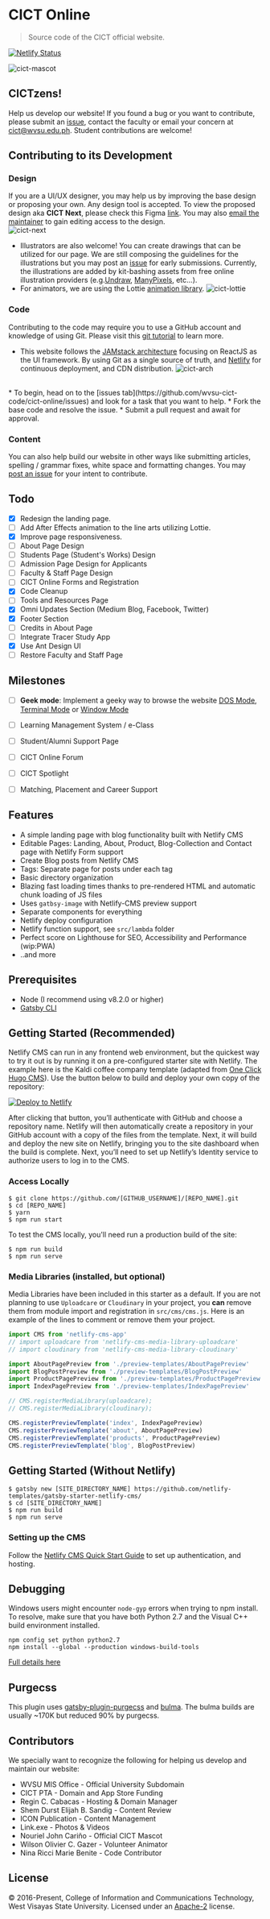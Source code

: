 # CICT Online
> Source code of the CICT official website.

[![Netlify Status](https://api.netlify.com/api/v1/badges/b654c94e-08a6-4b79-b443-7837581b1d8d/deploy-status)](https://app.netlify.com/sites/gatsby-starter-netlify-cms-ci/deploys)

![cict-mascot](/src/img/mascot.png "CICT Mascot")

## CICTzens!
Help us develop our website! If you found a bug or you want to contribute, please submit an [issue](https://help.github.com/articles/creating-an-issue/), contact the faculty or email your concern at [cict@wvsu.edu.ph](mailto:cict@wvsu.edu.ph). Student contributions are welcome!

## Contributing to its Development

### Design
If you are a UI/UX designer, you may help us by improving the base design or proposing your own. Any design tool is accepted. To view the proposed design aka **CICT Next**, please check this Figma [link](https://www.figma.com/file/vgB1dLsVDOISTApGFk50qs/CICT-Next?node-id=0%3A1). You may also [email the maintainer](mailto:mjsolidarios@wvsu.edu.ph) to gain editing access to the design.
<br />
![cict-next](/docs/cict-next.jpg "CICT Next")
* Illustrators are also welcome! You can create drawings that can be utilized for our page. We are still composing the guidelines for the illustrations but you may post an [issue](https://help.github.com/articles/creating-an-issue/) for early submissions. Currently, the illustrations are added by kit-bashing assets from free online illustration providers (e.g.[Undraw](https://undraw.co/), [ManyPixels](https://www.manypixels.co), etc...).
* For animators, we are using the Lottie [animation library](https://airbnb.io/lottie). 
![cict-lottie](/docs/ae-lottie.png "Animation")

### Code
Contributing to the code may require you to use a GitHub account and knowledge of using Git. Please visit this [git tutorial](https://try.github.io/levels/1/challenges/1) to learn more.
<br />
* This website follows the [JAMstack architecture](https://jamstack.org) focusing on ReactJS as the UI framework. By using Git as a single source of truth, and [Netlify](https://www.netlify.com) for continuous deployment, and CDN distribution.
![cict-arch](/docs/arch.png "Animation")
<br />
* To begin, head on to the [issues tab](https://github.com/wvsu-cict-code/cict-online/issues) and look for a task that you want to help.
* Fork the base code and resolve the issue.
* Submit a pull request and await for approval.

### Content
You can also help build our website in other ways like submitting articles, spelling / grammar fixes, white space and formatting changes. You may [post an issue](https://github.com/wvsu-cict-code/cict-online/issues) for your intent to contribute.


## Todo
- [x] Redesign the landing page.
- [ ] Add After Effects animation to the line arts utilizing Lottie.
- [x] Improve page responsiveness.
- [ ] About Page Design
- [ ] Students Page (Student's Works) Design
- [ ] Admission Page Design for Applicants
- [ ] Faculty & Staff Page Design
- [ ] CICT Online Forms and Registration    
- [x] Code Cleanup
- [ ] Tools and Resources Page
- [x] Omni Updates Section (Medium Blog, Facebook, Twitter)
- [x] Footer Section
- [ ] Credits in About Page
- [ ] Integrate Tracer Study App
- [x] Use Ant Design UI
- [ ] Restore Faculty and Staff Page

## Milestones
- [ ] **Geek mode**: Implement a geeky way to browse the website [DOS Mode](http://kristopolous.github.io/BOOTSTRA.386/), [Terminal Mode](http://kristopolous.github.io/BOOTSTRA.386/) or [Window Mode](http://www.marianopascual.me/index.html#)
- [ ] Learning Management System / e-Class 
- [ ] Student/Alumni Support Page
- [ ] CICT Online Forum
- [ ] CICT Spotlight
- [ ] Matching, Placement and Career Support


## Features ##

- A simple landing page with blog functionality built with Netlify CMS
- Editable Pages: Landing, About, Product, Blog-Collection and Contact page with Netlify Form support
- Create Blog posts from Netlify CMS
- Tags: Separate page for posts under each tag
- Basic directory organization
- Blazing fast loading times thanks to pre-rendered HTML and automatic chunk loading of JS files
- Uses `gatbsy-image` with Netlify-CMS preview support
- Separate components for everything
- Netlify deploy configuration
- Netlify function support, see `src/lambda` folder
- Perfect score on Lighthouse for SEO, Accessibility and Performance (wip:PWA)
- ..and more

## Prerequisites

- Node (I recommend using v8.2.0 or higher)
- [Gatsby CLI](https://www.gatsbyjs.org/docs/)

## Getting Started (Recommended)

Netlify CMS can run in any frontend web environment, but the quickest way to try it out is by running it on a pre-configured starter site with Netlify. The example here is the Kaldi coffee company template (adapted from [One Click Hugo CMS](https://github.com/netlify-templates/one-click-hugo-cms)). Use the button below to build and deploy your own copy of the repository:

<a href="https://app.netlify.com/start/deploy?repository=https://github.com/netlify-templates/gatsby-starter-netlify-cms&amp;stack=cms"><img src="https://www.netlify.com/img/deploy/button.svg" alt="Deploy to Netlify"></a>

After clicking that button, you’ll authenticate with GitHub and choose a repository name. Netlify will then automatically create a repository in your GitHub account with a copy of the files from the template. Next, it will build and deploy the new site on Netlify, bringing you to the site dashboard when the build is complete. Next, you’ll need to set up Netlify’s Identity service to authorize users to log in to the CMS.

### Access Locally
```
$ git clone https://github.com/[GITHUB_USERNAME]/[REPO_NAME].git
$ cd [REPO_NAME]
$ yarn
$ npm run start
```
To test the CMS locally, you'll need run a production build of the site:
```
$ npm run build
$ npm run serve
```

### Media Libraries (installed, but optional)

Media Libraries have been included in this starter as a default. If you are not planning to use `Uploadcare` or `Cloudinary` in your project, you **can** remove them from module import and registration in `src/cms/cms.js`. Here is an example of the lines to comment or remove them your project.
```javascript
import CMS from 'netlify-cms-app'
// import uploadcare from 'netlify-cms-media-library-uploadcare'
// import cloudinary from 'netlify-cms-media-library-cloudinary'

import AboutPagePreview from './preview-templates/AboutPagePreview'
import BlogPostPreview from './preview-templates/BlogPostPreview'
import ProductPagePreview from './preview-templates/ProductPagePreview'
import IndexPagePreview from './preview-templates/IndexPagePreview'

// CMS.registerMediaLibrary(uploadcare);
// CMS.registerMediaLibrary(cloudinary);

CMS.registerPreviewTemplate('index', IndexPagePreview)
CMS.registerPreviewTemplate('about', AboutPagePreview)
CMS.registerPreviewTemplate('products', ProductPagePreview)
CMS.registerPreviewTemplate('blog', BlogPostPreview)

```

## Getting Started (Without Netlify)
```
$ gatsby new [SITE_DIRECTORY_NAME] https://github.com/netlify-templates/gatsby-starter-netlify-cms/
$ cd [SITE_DIRECTORY_NAME]
$ npm run build
$ npm run serve
```

### Setting up the CMS
Follow the [Netlify CMS Quick Start Guide](https://www.netlifycms.org/docs/quick-start/#authentication) to set up authentication, and hosting.

## Debugging
Windows users might encounter ```node-gyp``` errors when trying to npm install.
To resolve, make sure that you have both Python 2.7 and the Visual C++ build environment installed.
```
npm config set python python2.7
npm install --global --production windows-build-tools
```

[Full details here](https://www.npmjs.com/package/node-gyp 'NPM node-gyp page')

## Purgecss
This plugin uses [gatsby-plugin-purgecss](https://www.gatsbyjs.org/packages/gatsby-plugin-purgecss/) and [bulma](https://bulma.io/). The bulma builds are usually ~170K but reduced 90% by purgecss.

## Contributors
We specially want to recognize the following for helping us develop and maintain our website:
* WVSU MIS Office - Official University Subdomain
* CICT PTA - Domain and App Store Funding
* Regin C. Cabacas - Hosting & Domain Manager
* Shem Durst Elijah B. Sandig - Content Review
* ICON Publication - Content Management
* Link.exe - Photos & Videos
* Nouriel John Cariño - Official CICT Mascot
* Wilson Olivier C. Gazer - Volunteer Animator
* Nina Ricci Marie Benite - Code Contributor

## License
&copy; 2016-Present, College of Information and Communications Technology, West Visayas State University. Licensed under an [Apache-2](https://github.com/wvsu-cict-code/cict-online/blob/master/LICENSE) license.

